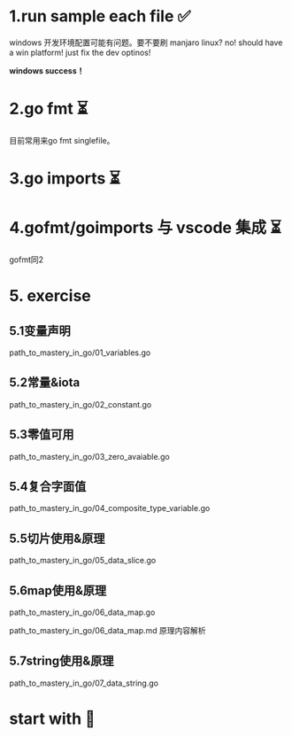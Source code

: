 # 1.run sample each file ✅

windows 开发环境配置可能有问题。要不要刷 manjaro linux?
no! should have a win platform!
just fix the dev optinos!

**windows success！**

# 2.go fmt ⏳

目前常用来go fmt singlefile。

# 3.go imports ⏳

# 4.gofmt/goimports 与 vscode 集成 ⏳

gofmt同2

# 5. exercise

## 5.1变量声明

path_to_mastery_in_go/01_variables.go

## 5.2常量&iota

path_to_mastery_in_go/02_constant.go

## 5.3零值可用

path_to_mastery_in_go/03_zero_avaiable.go

## 5.4复合字面值

path_to_mastery_in_go/04_composite_type_variable.go

## 5.5切片使用&原理

path_to_mastery_in_go/05_data_slice.go

## 5.6map使用&原理

path_to_mastery_in_go/06_data_map.go

path_to_mastery_in_go/06_data_map.md 原理内容解析

## 5.7string使用&原理

path_to_mastery_in_go/07_data_string.go


# start with 🚩
